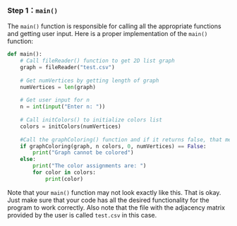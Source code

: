 <!-- title={main()} -->

<!-- concepts={Main, User Input, Print Statements} -->

<!--badges={Python:30,Algorithms:60}-->

### Step 1：`main()`

The `main()` function is responsible for calling all the appropriate functions and getting user input. Here is a proper implementation of the `main()` function:

```Python
def main():
    # Call fileReader() function to get 2D list graph
    graph = fileReader("test.csv")
    
    # Get numVertices by getting length of graph
    numVertices = len(graph)
    
    # Get user input for n
    n = int(input("Enter n: "))
    
    # Call initColors() to initialize colors list
    colors = initColors(numVertices)
    
    #Call the graphColoring() function and if it returns false, that means that the graph can't be colored
    if graphColoring(graph, n colors, 0, numVertices) == False:
        print("Graph cannot be colored")
    else:
        print("The color assignments are: ")
        for color in colors:
            print(color)
```

Note that your `main()` function may not look exactly like this. That is okay. Just make sure that your code has all the desired functionality for the program to work correctly. Also note that the file with the adjacency matrix provided by the user is called `test.csv` in this case.